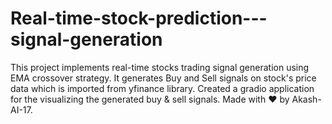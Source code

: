 # Real-time-stock-prediction---signal-generation
This project implements real-time stocks trading signal generation using EMA crossover strategy.
It generates Buy and Sell signals on stock's price data which is imported from yfinance library.
Created a gradio application for the visualizing the generated buy & sell signals.
Made with ❤️ by Akash-AI-17.
